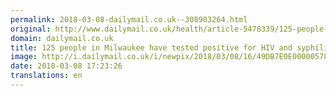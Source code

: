 ```yaml
---
permalink: 2018-03-08-dailymail.co.uk--308903264.html
original: http://www.dailymail.co.uk/health/article-5478339/125-people-Milwaukee-tested-positive-HIV-syphilis.html?ITO=1490&ns_mchannel=rss&ns_campaign=1490
domain: dailymail.co.uk
title: 125 people in Milwaukee have tested positive for HIV and syphilis
image: http://i.dailymail.co.uk/i/newpix/2018/03/08/16/49DB7E0E00000578-0-image-a-18_1520525967280.jpg
date: 2018-03-08 17:23:26
translations: en
---
```


